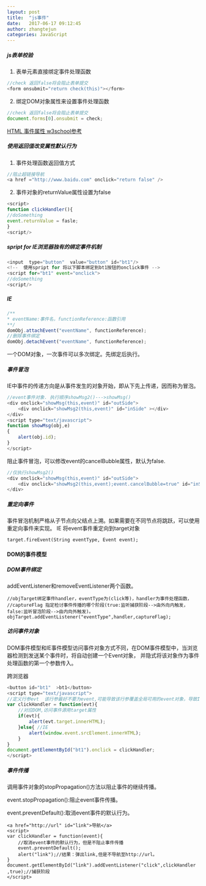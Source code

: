 ```yaml
---
layout: post
title:  "js事件"
date:   2017-06-17 09:12:45
author: zhangtejun
categories: JavaScript
---
```

##### js表单校验
1. 表单元素直接绑定事件处理函数

```js
//check 返回false将会阻止表单提交
<form onsubmit="return check(this)"></form>
```
2. 绑定DOM对象属性来设置事件处理函数

```js
//check 返回false将会阻止表单提交
document.forms[0].onsubmit = check;
```
[HTML 事件属性 w3school参考](http://www.w3school.com.cn/tags/html_ref_eventattributes.asp)

##### 使用返回值改变属性默认行为
1. 事件处理函数返回值方式

```js
//阻止超链接导航
<a href ="http://www.baidu.com" onclick="return false" />
```
2. 事件对象的returnValue属性设置为false

```js
<script>
function clickHandler(){
//doSomething
event.returnValue = fasle;
}
<script/>
```

##### spript for IE浏览器独有的绑定事件机制
```js
<input  type="button"  value="button" id="bt1"/>
<!--  使用spript for 将以下脚本绑定到bt1按钮的onclick事件 -->
<script for="bt1" event="onclick">
//doSomething
<script/>
```
##### IE
```js
/**
* eventName:事件名，functionReference:函数引用
**/
domObj.attachEvent("eventName", functionReference); 
//删除事件绑定
domObj.detachEvent("eventName", functionReference); 
```
一个DOM对象，一次事件可以多次绑定。先绑定后执行。

##### 事件冒泡
IE中事件的传递方向是从事件发生的对象开始，即从下先上传递，因而称为冒泡。
```js
//event事件对象. 执行顺序showMsg2()--->showMsg()
<div onclick="showMsg(this,event)" id="outSide">
	<div onclick="showMsg2(this,event)" id="inSide" ></div>
</div>
<script type="text/javascript">
function showMsg(obj,e)
{
    alert(obj.id);
}
</script>
```

阻止事件冒泡，可以修改event的cancelBubble属性，默认为false.
```js
//仅执行showMsg2()
<div onclick="showMsg(this,event)" id="outSide">
	<div onclick="showMsg2(this,event);event.cancelBubble=true" id="inSide" ></div>
</div>
```
##### 重定向事件
事件冒泡机制严格从子节点向父结点上溯。如果需要在不同节点将跳跃，可以使用重定向事件来实现。
IE  将event事件重定向到target对象
```
target.fireEvent(String eventType, Event event);
```

#### DOM的事件模型
##### DOM事件绑定
addEventListener和removeEventListener两个函数。
```
//objTarget绑定事件handler，eventType为(click等)，handler为事件处理函数，
//captureFlag 指定检讨事件传播的哪个阶段(true:监听捕获阶段-->由外向内触发，false:监听冒泡阶段-->由内向外触发)。
objTarget.addEventListener("eventType",handler,captureFlag);
```
##### 访问事件对象
DOM事件模型和IE事件模型访问事件对象方式不同，在DOM事件模型中，当浏览器检测到发送某个事件时，将自动创建一个Event对象，
并隐式将该对象作为事件处理函数的第一个参数传入。

跨浏览器
```js
<button id="bt1"  >bt1</button>
<script type="text/javascript">
//定义行参evt  该行参最好不要为event,可能导致该行参覆盖全局可用的event对象，导致IE不能访问该属性。
var clickHandler = function(evt){
	//对应DOM,访问事件源用target属性
	if(evt){
		alert(evt.target.innerHTML);
	}else{ //IE
		alert(window.event.srcElement.innerHTML);
	}
}
document.getElementById("bt1").onclick = clickHandler;
</script>
```

##### 事件传播
调用事件对象的stopPropagation()方法以阻止事件的继续传播。

event.stopPropagation():阻止event事件传播。

event.preventDefault():取消event事件的默认行为。
```
<a href="http://url" id="link">导航</a>
<script>
var clickHandler = function(event){
	//取消event事件的默认行为，但是不阻止事件传播
	event.preventDefault();
	alert("link");//结果：弹出link,但是不导航至http://url。
}
document.getElementById("link").addEventListener("click",clickHandler ,true);//捕获阶段
</script>
```